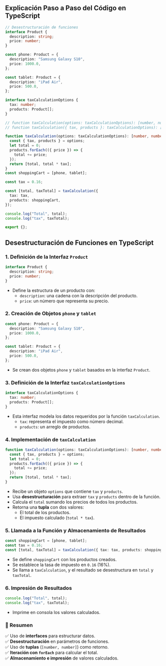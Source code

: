 ## Explicación Paso a Paso del Código en TypeScript

```typescript
// Desestructuración de funciones
interface Product {
  description: string;
  price: number;
}

const phone: Product = {
  description: "Samsung Galaxy S10",
  price: 1000.0,
};

const tablet: Product = {
  description: "iPad Air",
  price: 500.0,
};

interface taxCalculationOptions {
  tax: number;
  products: Product[];
}

// function taxCalculation(options: taxCalculationOptions): [number, number] {
// function taxCalculation({ tax, products }: taxCalculationOptions): [number, number] {

function taxCalculation(options: taxCalculationOptions): [number, number] {
  const { tax, products } = options;
  let total = 0;
  products.forEach(({ price }) => {
    total += price;
  });
  return [total, total * tax];
}
const shoppingCart = [phone, tablet];

const tax = 0.16;

const [total, taxTotal] = taxCalculation({
  tax: tax,
  products: shoppingCart,
});

console.log("Total", total);
console.log("tax", taxTotal);

export {};
```

## Desestructuración de Funciones en TypeScript

### 1. Definición de la Interfaz `Product`

```typescript
interface Product {
  description: string;
  price: number;
}
```

- Define la estructura de un producto con:
  - `description`: una cadena con la descripción del producto.
  - `price`: un número que representa su precio.

### 2. Creación de Objetos `phone` y `tablet`

```typescript
const phone: Product = {
  description: "Samsung Galaxy S10",
  price: 1000.0,
};

const tablet: Product = {
  description: "iPad Air",
  price: 500.0,
};
```

- Se crean dos objetos `phone` y `tablet` basados en la interfaz `Product`.

### 3. Definición de la Interfaz `taxCalculationOptions`

```typescript
interface taxCalculationOptions {
  tax: number;
  products: Product[];
}
```

- Esta interfaz modela los datos requeridos por la función `taxCalculation`.
  - `tax`: representa el impuesto como número decimal.
  - `products`: un arreglo de productos.

### 4. Implementación de `taxCalculation`

```typescript
function taxCalculation(options: taxCalculationOptions): [number, number] {
  const { tax, products } = options;
  let total = 0;
  products.forEach(({ price }) => {
    total += price;
  });
  return [total, total * tax];
}
```

- Recibe un objeto `options` que contiene `tax` y `products`.
- Usa **desestructuración** para extraer `tax` y `products` dentro de la función.
- Calcula el `total` sumando los precios de todos los productos.
- Retorna una **tupla** con dos valores:
  - El total de los productos.
  - El impuesto calculado (`total * tax`).

### 5. Llamada a la Función y Almacenamiento de Resultados

```typescript
const shoppingCart = [phone, tablet];
const tax = 0.16;
const [total, taxTotal] = taxCalculation({ tax: tax, products: shoppingCart });
```

- Se define `shoppingCart` con los productos creados.
- Se establece la tasa de impuesto en `0.16` (16%).
- Se llama a `taxCalculation`, y el resultado se desestructura en `total` y `taxTotal`.

### 6. Impresión de Resultados

```typescript
console.log("Total", total);
console.log("tax", taxTotal);
```

- Imprime en consola los valores calculados.

### 📌 Resumen

✅ Uso de **interfaces** para estructurar datos.  
✅ **Desestructuración** en parámetros de funciones.  
✅ Uso de **tuplas** (`[number, number]`) como retorno.  
✅ **Iteración con `forEach`** para calcular el total.  
✅ **Almacenamiento e impresión** de valores calculados.

